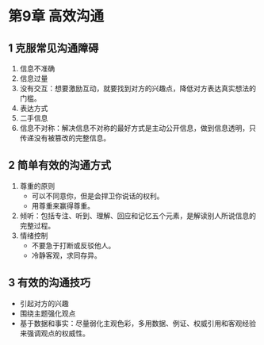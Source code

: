 # 第9章 高效沟通

## 1 克服常见沟通障碍

1. 信息不准确
2. 信息过量
3. 没有交互：想要激励互动，就要找到对方的兴趣点，降低对方表达真实想法的门槛。
4. 表达方式
5. 二手信息
6. 信息不对称：解决信息不对称的最好方式是主动公开信息，做到信息透明，只传递没有被篡改的完整信息。

## 2 简单有效的沟通方式

1. 尊重的原则
   - 可以不同意你，但是会捍卫你说话的权利。
   - 用尊重来赢得尊重。
2. 倾听：包括专注、听到、理解、回应和记忆五个元素，是解读别人所说信息的完整过程。
3. 情绪控制
   - 不要急于打断或反驳他人。
   - 冷静客观，求同存异。

## 3 有效的沟通技巧

- 引起对方的兴趣
- 围绕主题强化观点
- 基于数据和事实：尽量弱化主观色彩，多用数据、例证、权威引用和客观经验来强调观点的权威性。

